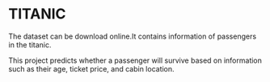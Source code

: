 # TITANIC
The dataset can be download online.It contains information of passengers in the titanic.

This project predicts whether a passenger will survive based on information such as their age, ticket price, and cabin location.
